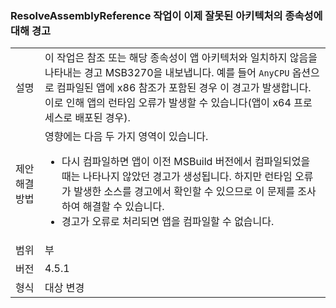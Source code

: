 ### <a name="resolveassemblyreference-task-now-warns-of-dependencies-with-the-wrong-architecture"></a>ResolveAssemblyReference 작업이 이제 잘못된 아키텍처의 종속성에 대해 경고

|   |   |
|---|---|
|설명|이 작업은 참조 또는 해당 종속성이 앱 아키텍처와 일치하지 않음을 나타내는 경고 MSB3270을 내보냅니다. 예를 들어 <code>AnyCPU</code> 옵션으로 컴파일된 앱에 x86 참조가 포함된 경우 이 경고가 발생합니다. 이로 인해 앱의 런타임 오류가 발생할 수 있습니다(앱이 x64 프로세스로 배포된 경우).|
|제안 해결 방법|영향에는 다음 두 가지 영역이 있습니다.<ul><li>다시 컴파일하면 앱이 이전 MSBuild 버전에서 컴파일되었을 때는 나타나지 않았던 경고가 생성됩니다. 하지만 런타임 오류가 발생한 소스를 경고에서 확인할 수 있으므로 이 문제를 조사하여 해결할 수 있습니다.</li><li>경고가 오류로 처리되면 앱을 컴파일할 수 없습니다.</li></ul>|
|범위|부|
|버전|4.5.1|
|형식|대상 변경|

